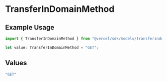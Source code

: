 # TransferInDomainMethod

## Example Usage

```typescript
import { TransferInDomainMethod } from "@vercel/sdk/models/transferindomainop.js";

let value: TransferInDomainMethod = "GET";
```

## Values

```typescript
"GET"
```